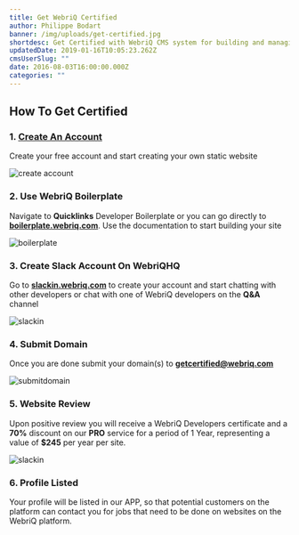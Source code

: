 ```yaml
---
title: Get WebriQ Certified
author: Philippe Bodart
banner: /img/uploads/get-certified.jpg
shortdesc: Get Certified with WebriQ CMS system for building and managing Static Pages
updatedDate: 2019-01-16T10:05:23.262Z
cmsUserSlug: ""
date: 2016-08-03T16:00:00.000Z
categories: ""
---
```


## How To Get Certified

### 1. [Create An Account](http://app.webriq.com/sites/create)

Create your free account and start creating your own static website

![create account](  /img/uploads/register.jpg)

### 2. Use WebriQ Boilerplate

Navigate to **Quicklinks** Developer  Boilerplate or you can go   directly to [**boilerplate.webriq.com**](http://boilerplate.webriq.com/). Use the documentation to start building your site

![boilerplate](/img/uploads/boiler.jpg)

### 3. Create Slack Account On WebriQHQ

Go to [**slackin.webriq.com**](http://slackin.webriq.com/) to create your account and start chatting with other developers or chat with one of WebriQ developers on the **Q&amp;A** channel

![slackin]( /img/uploads/createacctslack.jpg)

### 4. Submit Domain

Once you are done submit your domain(s) to [**getcertified@webriq.com**](mailto:getcertified@webriq.com)

![submitdomain](/img/uploads/submitdomain.jpg)

### 5. Website Review
Upon positive review you will receive a WebriQ Developers certificate and a **70%** discount on our **PRO** service for a period of 1 Year, representing a value of **$245** per year per site.

![slackin](/img/uploads/review.jpg)

### 6. Profile Listed

Your profile will be listed in our APP, so that potential customers on the platform can contact you for jobs that need to be done on websites on the WebriQ platform.












